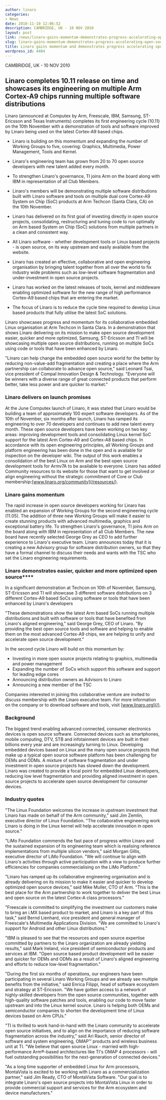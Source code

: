 ```yaml
---
author: linaro
categories:
- News
date: 2010-11-10 12:06:52
description: CAMBRIDGE, UK - 10 NOV 2010
layout: post
link: /news/linaro-gains-momentum-demonstrates-progress-accelerating-open-source-development/
slug: linaro-gains-momentum-demonstrates-progress-accelerating-open-source-development
title: Linaro gains momentum and demonstrates progress accelerating open source development
wordpress_id: 4404
---
```


CAMBRIDGE, UK - 10 NOV 2010

## Linaro completes 10.11 release on time and showcases its engineering on multiple Arm Cortex-A9 chips running multiple software distributions

Linaro (announced at Computex by Arm, Freescale, IBM, Samsung, ST-Ericsson and Texas Instruments) completes its first engineering cycle (10.11) on the 10th November with a demonstration of tools and software improved by Linaro being used on the latest Cortex-A9 based chips.
	
  * Linaro is building on this momentum and expanding the number of Working Groups to five, covering: Graphics, Multimedia, Power Management, Tools and Kernel.

	
  * Linaro's engineering team has grown from 20 to 70 open source developers with new talent added every month.

	
  * To strengthen Linaro's governance, TI joins Arm on the board along with IBM in representation of all Club Members.

	
  * Linaro's members will be demonstrating multiple software distributions built with Linaro software and tools on multiple dual core Cortex-A9 System on Chip (SoC) products at Arm Techcon (Santa Clara, CA) on the 10th November.

	
  * Linaro has delivered on its first goal of investing directly in open source projects, consolidating, restructuring and tuning code to run optimally on Arm based System on Chip (SoC) solutions from multiple partners in a clean and consistent way.

	
  * All Linaro software - whether development tools or Linux based projects - is open source, on its way upstream and easily available from the website.

	
  * Linaro has created an effective, collaborative and open engineering organisation by bringing talent together from all over the world to fix industry wide problems such as low-level software fragmentation and under-investment in open source projects.

	
  * Linaro has worked on the latest releases of tools, kernel and middleware enabling optimized software for the new range of high performance Cortex-A9 based chips that are entering the market.

	
  * The focus of Linaro is to reduce the cycle time required to develop Linux based products that fully utilise the latest SoC solutions.


Linaro showcases progress and momentum for its collaborative embedded Linux organisation at Arm Techcon in Santa Clara. In a demonstration that shows Linaro delivering on its mission to make open source development easier, quicker and more optimized, Samsung, ST-Ericsson and TI will be showcasing multiple open source distributions, running on multiple SoCs using code or tools that have been enhanced by Linaro.

"Linaro can help change the embedded open source world for the better by reducing non-value-add fragmentation and creating a place where the Arm partnership can collaborate to advance open source," said Leonard Tsai, vice president of Compal Innovation Design & Technology. "Everyone will be winners with a diverse range of great connected products that perform better, take less power and are quicker to market."

### Linaro delivers on launch promises

At the June Computex launch of Linaro, it was stated that Linaro would be building a team of approximately 100 expert software developers. As of the 10th of November, six months after launch, Linaro has ramped its engineering to over 70 developers and continues to add new talent every month. These open source developers have been working on two key areas: improving development tools and consolidating Linux kernel SoC support for the latest Arm Cortex-A9 and Cortex-A8 based chips. In accordance with its open engineering principles, all Working Groups and platform engineering has been done in the open and is available for inspection on the developer wiki. The output of this work enables a consolidation of the best Linux on Arm and the best open source development tools for Armv7A to be available to everyone. Linaro has added Community resources to its website for those that want to get involved or align engineering without the strategic commitment of Core or Club membership:[www.linaro.org/community](/resources/).

### Linaro gains momentum

The rapid increase in open source developers working for Linaro has enabled an expansion of Working Groups for the second engineering cycle (11.05). The addition of three new Working Groups will make it easier to create stunning products with advanced multimedia, graphics and exceptional battery life. To strengthen Linaro's governance, TI joins Arm on the board along with IBM in representation of all Club Members. The new board have recently selected George Grey as CEO to add further experience to Linaro's executive team. Linaro announces today that it is creating a new Advisory group for software distribution owners, so that they have a formal channel to discuss their needs and wants with the TSC who set the Linaro engineering requirements.

### Linaro demonstrates easier, quicker and more optimized open source****

In a significant demonstration at Techcon on 10th of November, Samsung, ST-Ericsson and TI will showcase 3 different software distributions on 3 different Cortex-A9 based SoCs using software or tools that have been enhanced by Linaro's developers

"These demonstrations show the latest Arm based SoCs running multiple distributions and built with software or tools that have benefited from Linaro's aligned engineering," said George Grey, CEO of Linaro. "By providing the best open source tools and software and helping to enable them on the most advanced Cortex-A9 chips, we are helping to unify and accelerate open source development."

In the second cycle Linaro will build on this momentum by:
	
  * Investing in more open source projects relating to graphics, multimedia and power management
  * Expanding the number of SoCs which support this software and support for leading edge cores
  * Announcing distribution owners as Advisors to Linaro
  * Announcing a new member of the TSC


Companies interested in joining this collaborative venture are invited to discuss membership with the Linaro executive team. For more information on the company or to download software and tools, visit [www.linaro.org](/).

### Background

The biggest trend enabling advanced connected, consumer electronics devices is open source software. Connected devices such as smartphones, mobile computing, DTV, STB and infotainment devices are built in their billions every year and are increasingly turning to Linux. Developing embedded devices based on Linux and the many open source projects that make up a typical open source software platform has been challenging for OEMs and ODMs. A mixture of software fragmentation and under investment in open source projects has slowed down the development. Linaro was created to provide a focal point for embedded Linux developers, reducing low level fragmentation and providing aligned investment in open source projects to accelerate open source development for consumer devices.

### Industry quotes

"The Linux Foundation welcomes the increase in upstream investment that Linaro has made on behalf of the Arm community," said Jim Zemlin, executive director of Linux Foundation. "The collaborative engineering work Linaro is doing in the Linux kernel will help accelerate innovation in open source."

"LiMo Foundation commends the fast pace of progress within Linaro and the sustained expansion of its engineering team which is realising reference implementations from multiple silicon vendors," said Morgan Gillis, executive director of LiMo Foundation. "We will continue to align with Linaro's activities through active participation with a view to produce further efficiencies for companies commercialising on the LiMo Platform."

"Linaro has ramped up its collaborative engineering organisation and is already delivering on its mission to make it easier and quicker to develop optimized open source devices," said Mike Muller, CTO of Arm. "This is the best place for the Arm partnership to work together to deliver the best Linux and open source on the latest Cortex-A class processors."

"Freescale is committed to simplifying the investment our customers make to bring an i.MX based product to market, and Linaro is a key part of this task," said Bernd Lienhard, vice president and general manager of Freescale's Multimedia Applications Division. "We are committed to Linaro's support for Android and other Linux distributions."

"IBM is pleased to see that the resources and open source expertise committed by partners to the Linaro organization are already yielding results," said Mark Ireland, vice president of semiconductor products and services at IBM. "Open source based product development will be easier and quicker for OEMs and ODMs as a result of Linaro's aligned engineering and efforts to reduce low-level fragmentation."

"During the first six months of operations, our engineers have been participating in several Linaro Working Groups and we already see multiple benefits from the initiative," said Enrica Filippi, head of software ecosystem and strategy at ST-Ericsson. "We have gotten access to a network of highly-skilled developers from the open source communities, together with high-quality software patches and tools, enabling our code to move faster upstream and into the Linux kernel source. Linaro is helping both OEMs and semiconductor companies to shorten the development time of Linux devices based on Arm CPUs."

"TI is thrilled to work hand-in-hand with the Linaro community to accelerate open source initiatives, and to align on the importance of reducing software fragmentation across the industry," said Ari Rauch, senior director of software and system engineering, OMAP™ products and wireless business unit at TI. "We believe that open source Linux - married with high-performance Arm®-based architectures like TI's OMAP 4 processors - will fuel outstanding possibilities for the next-generation of connected devices."

"As a long time supporter of embedded Linux for Arm processors, MontaVista is excited to be working with Linaro as a commercialization partner," said Jim Ready, CTO of MontaVista Software. "Our goal is to integrate Linaro's open source projects into MontaVista Linux in order to provide commercial support and services for the Arm ecosystem and device manufacturers."